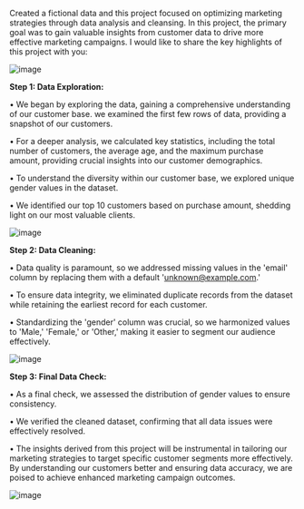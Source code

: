 Created a fictional data and this project focused on optimizing marketing strategies through data analysis and cleansing. In this project, the primary goal was to gain valuable insights from customer data to drive more effective marketing campaigns. I would like to share the key highlights of this project with you: 

![image](https://github.com/jayasurya-98/Portfolio-Projects/assets/144047255/0f4a4e6f-c2fb-47d6-8148-b9b0ef55014b)

**Step 1: Data Exploration:**

•	We began by exploring the data, gaining a comprehensive understanding of our customer base. we examined the first few rows of data, providing a snapshot of our customers.

•	For a deeper analysis, we calculated key statistics, including the total number of customers, the average age, and the maximum purchase amount, providing crucial insights into our customer demographics.

•	To understand the diversity within our customer base, we explored unique gender values in the dataset.

•	We identified our top 10 customers based on purchase amount, shedding light on our most valuable clients. 

![image](https://github.com/jayasurya-98/Portfolio-Projects/assets/144047255/7ff9f1c2-aa19-4b3f-bffa-bc3a9f641e94)

**Step 2: Data Cleaning:**

•	Data quality is paramount, so we addressed missing values in the 'email' column by replacing them with a default 'unknown@example.com.'

•	To ensure data integrity, we eliminated duplicate records from the dataset while retaining the earliest record for each customer.

•	Standardizing the 'gender' column was crucial, so we harmonized values to 'Male,' 'Female,' or 'Other,' making it easier to segment our audience effectively. 


![image](https://github.com/jayasurya-98/Portfolio-Projects/assets/144047255/e3049300-a013-4160-bae2-55c01581b103)

**Step 3: Final Data Check:**

•	As a final check, we assessed the distribution of gender values to ensure consistency.

•	We verified the cleaned dataset, confirming that all data issues were effectively resolved.

•	The insights derived from this project will be instrumental in tailoring our marketing strategies to target specific customer segments more effectively. By understanding our customers better and ensuring data accuracy, we are poised to achieve enhanced marketing campaign outcomes. 


![image](https://github.com/jayasurya-98/Portfolio-Projects/assets/144047255/4762a265-9c4d-4452-9504-cb4dc66c0e5e)
